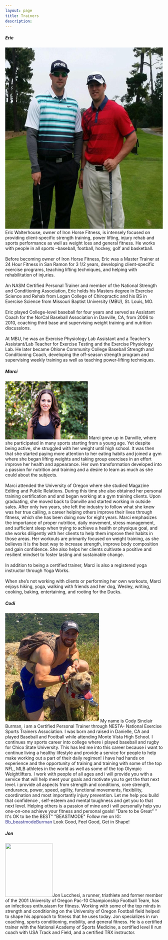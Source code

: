 ```yaml
---
layout: page
title: Trainers
description: 
---
```


<section>
  <h5>Eric</h5>
	<p><span class="image left"><img src="assets/images/eric.jpg" alt="" width="585" height="580" /></span>
 Eric Walterhouse, owner of Iron Horse Fitness, is intensely focused on providing client-specific strength training, power lifting, injury rehab and sports performance as well as weight loss and general fitness. He works with people in all sports –baseball, football, hockey, golf and basketball.<br><br>Before becoming owner of Iron Horse Fitness, Eric was a Master Trainer at 24 Hour Fitness in San Ramon for 3 1/2 years, developing client-specific exercise programs, teaching lifting techniques, and helping with rehabilitation of injuries. <br><br>An NASM Certified Personal Trainer and member of the National Strength and Conditioning Association, Eric holds his Masters degree in Exercise Science and Rehab from Logan College of Chiropractic and his BS in Exercise Science from Missouri Baptist University (MBU), St. Louis, MO.<br><br>Eric played College-level baseball for four years and served as Assistant Coach for the NorCal Baseball Association in Danville, CA, from 2006 to 2010, coaching third base and supervising weight training and nutrition discussions. <br><br>At MBU, he was an Exercise Physiology Lab Assistant and a Teacher&#39;s Assistant/Lab Teacher for Exercise Testing and the Exercise Physiology Lab. He later became Ohlone Community College Baseball Strength and Conditioning Coach, developing the off-season strength program and supervising weekly training as well as teaching power-lifting techniques.</p>
 
<h5>Marci</h5>
	<p><span class="image left"><img src="assets/images/marci.jpg" alt="" width="264" height="186" /></span>
 Marci grew up in Danville, where she participated in many sports starting from a young age. Yet despite being active, she struggled with her weight until high school. It was then that she started paying more attention to her eating habits and joined a gym where she began lifting weights and taking group exercises in an effort improve her health and appearance. Her own transformation developed into a passion for nutrition and training and a desire to learn as much as she could about the subjects.<br><br>Marci attended the University of Oregon where she studied Magazine Editing and Public Relations. During this time she also obtained her personal training certification and and began working at a gym training clients. Upon graduating, she moved back to Danville and started working in outside sales. After only two years, she left the industry to follow what she knew was her true calling, a career helping others improve their lives through fitness, which she has been doing now for eight years. Marci emphasizes the importance of proper nutrition, daily movement, stress management, and sufficient sleep when trying to achieve a health or physique goal, and she works diligently with her clients to help them improve their habits in those areas. Her workouts are primarily focused on weight training, as she believes it is the best way to increase strength, improve body composition and gain confidence. She also helps her clients cultivate a positive and resilient mindset to foster lasting and sustainable change.<br><br>In addition to being a certified trainer, Marci is also a registered yoga instructor through Yoga Works.<br><br>When she’s not working with clients or performing her own workouts, Marci enjoys hiking, yoga, walking with friends and her dog, Wesley, writing, cooking, baking, entertaining, and rooting for the Ducks.</p>
 
<h5>Codi</h5>
	<p><span class="image left"><img src="assets/images/codi.jpg" alt="" width="300" height="350" /></span>
  My name is Cody Sinclair Burman, i am a Certified Personal Trainer through NESTA- National Exercise Sports Trainers Association. I was born and raised in Danielle, CA and played Baseball and Football while attending Monte Vista High School.  I continues my sports career into college where i played baseball and rugby for Chico State University. This has led me into this career because i want to continue living a healthy lifestyle and provide a service for people  to help make working out a part of their daily regimen! i have had hands on experience and the opportunity of training and training with some of the top NFL, MLB athletes in the world as well as some of the top Olympic Weightlifters. I work with people of all ages and i will provide you with a service that will help meet your goals and motivate you to get the that next level. i provide all aspects from strength and conditions, core strength, endurance, power, speed, agility, functional movements, flexibility, coordination and most importantly injury prevention. Let me help you build that confidence , self-esteem and mental toughness and get you to that next level. Helping others is a passion of mine and i will personally help you one-on-one achieve your fitness and personal goals! "Dare to be Great"   " It's OK to be the BEST"   "BEASTMODE" Follow me on IG: <a href="https://www.instagram.com/Bb_beastmodeBurman/" style="color:#33348e; text-decoration: none;">Bb_beastmodeBurman</a> Look Good, Feel Good, Get in Shape!</p>
  
 <h5>Jon</h5>
	<p><span class="image left"><img src="assets/images/jon.jpg" alt="" width="151" height="172" /></span>Jon Lucchesi, a runner, triathlete and former member of the 2001 University of Oregon Pac-10 Championship Football Team, has an infectious enthusiasm for fitness. Working with some of the top minds in strength and conditioning on the University of Oregon Football field helped to shape his approach to fitness that he uses today. Jon specializes in run coaching, sports conditioning, mobility, and general fitness. He is a certified trainer with the National Academy of Sports Medicine, a certified level II run coach with USA Track and Field, and a certified TRX instructor.</p>
</section>
